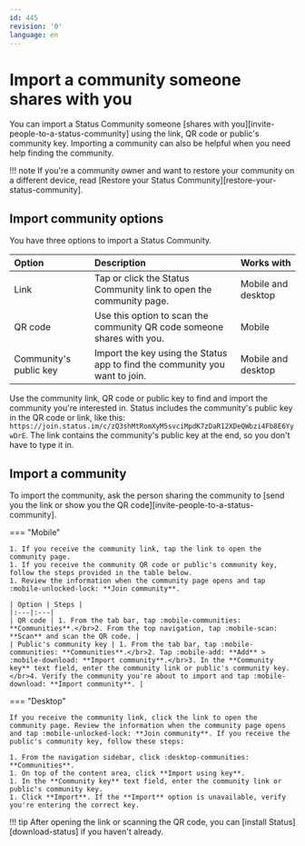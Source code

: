 ```yaml
---
id: 445
revision: '0'
language: en
---
```


# Import a community someone shares with you

You can import a Status Community someone [shares with you][invite-people-to-a-status-community] using the link, QR code or public's community key. Importing a community can also be helpful when you need help finding the community.

!!! note
If you're a community owner and want to restore your community on a different device, read [Restore your Status Community][restore-your-status-community].

## Import community options

You have three options to import a Status Community.

| Option                 | Description                                                                 | Works with         |
| :--------------------- | :-------------------------------------------------------------------------- | :----------------- |
| Link                   | Tap or click the Status Community link to open the community page.          | Mobile and desktop |
| QR code                | Use this option to scan the community QR code someone shares with you.      | Mobile             |
| Community's public key | Import the key using the Status app to find the community you want to join. | Mobile and desktop |

Use the community link, QR code or public key to find and import the community you're interested in. Status includes the community's public key in the QR code or link, like this: `https://join.status.im/c/zQ3shMtRomXyM5svciMpdK7zDaR12XDeQWbzi4Fb8E6YywDrE`. The link contains the community's public key at the end, so you don't have to type it in.

## Import a community

To import the community, ask the person sharing the community to [send you the link or show you the QR code][invite-people-to-a-status-community].

=== "Mobile"

    1. If you receive the community link, tap the link to open the community page.
    1. If you receive the community QR code or public's community key, follow the steps provided in the table below.
    1. Review the information when the community page opens and tap :mobile-unlocked-lock: **Join community**.

    | Option | Steps |
    |:---|:---|
    | QR code | 1. From the tab bar, tap :mobile-communities: **Communities**.</br>2. From the top navigation, tap :mobile-scan: **Scan** and scan the QR code. |
    | Public's community key | 1. From the tab bar, tap :mobile-communities: **Communities**.</br>2. Tap :mobile-add: **Add** > :mobile-download: **Import community**.</br>3. In the **Community key** text field, enter the community link or public's community key.</br>4. Verify the community you're about to import and tap :mobile-download: **Import community**. |

=== "Desktop"

    If you receive the community link, click the link to open the community page. Review the information when the community page opens and tap :mobile-unlocked-lock: **Join community**. If you receive the public's community key, follow these steps:

    1. From the navigation sidebar, click :desktop-communities: **Communities**.
    1. On top of the content area, click **Import using key**.
    1. In the **Community key** text field, enter the community link or public's community key.
    1. Click **Import**. If the **Import** option is unavailable, verify you're entering the correct key.

!!! tip
After opening the link or scanning the QR code, you can [install Status][download-status] if you haven't already.
